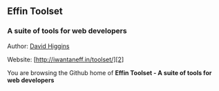 ## Effin Toolset

### A suite of tools for web developers

Author: [David Higgins][1]

Website: [http://iwantaneff.in/toolset/][2]

You are browsing the Github home of **Effin Toolset - A suite of tools for web developers**

  [1]: http://higg.im/
  [2]: http://iwantaneff.in/toolset/
  